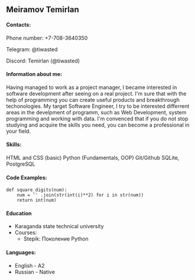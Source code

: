 ## Meiramov Temirlan



#### Contacts:
Phone number: +7-708-3640350

Telegram: @tiwasted

Discord: Temirlan (@tiwasted)



#### Information about me:
Having managed to work as a project manager, I became interested in software development after seeing on a real project. I'm sure that with the help of programming you can create useful products and breakthrough techonologies.
My target Software Engineer, I try to be interested differrent areas in the develpment of programm, such as Web Development, system programming and working with data.
I'm convenced that if you do not stop studying and acquire the skills you need, you can become a professional in your field.



#### Skills:

HTML and CSS (basic)
Python (Fundamentals, OOP)
Git/Github
SQLite, PostgreSQL


#### Code Examples:

```
def square_digits(num):
    num = '' .join(str(int(i)**2) for i in str(num))
    return int(num)
```


#### Education
* Karaganda state technical university
* Courses:
    + Stepik: Поколение Python


#### Languages:
* English - A2
* Russian - Native